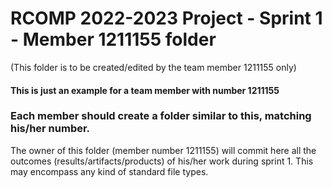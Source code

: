 RCOMP 2022-2023 Project - Sprint 1 - Member 1211155 folder
===========================================
(This folder is to be created/edited by the team member 1211155 only)

#### This is just an example for a team member with number 1211155 ####
### Each member should create a folder similar to this, matching his/her number. ###
The owner of this folder (member number 1211155) will commit here all the outcomes (results/artifacts/products)		       of his/her work during sprint 1. This may encompass any kind of standard file types.
